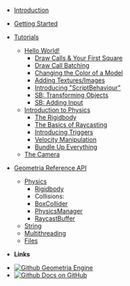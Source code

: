 * [Introduction](/)


* [Getting Started](/get-started/getting-started.md)

* [Tutorials](/tutorials.md)
 	- [Hello World!](/hello-world/hello-world.md)
 		- [Draw Calls & Your First Square](/hello-world/your-first-square.md)
 		- [Draw Call Batching](/hello-world/draw-call-batching.md)
 		- [Changing the Color of a Model](/hello-world/changing-model-color.md)
 		- [Adding Textures/Images](/hello-world/adding-textures.md)
 		- [Introducing "ScriptBehaviour"](/hello-world/introducing-scriptbehaviour.md)
 		- [SB: Transforming Objects](/hello-world/sb-transforming-objects.md)
 		- [SB: Adding Input](/hello-world/sb-add-input.md)
 	- [Introduction to Physics](/physics/introduction-to-physics.md)
 		- [The Rigidbody](/physics/the-rigidbody.md)
 		- [The Basics of Raycasting](/physics/the-basics-of-raycasting.md)
 		- [Introducing Triggers](/physics/introducing-triggers.md)
 		- [Velocity Manipulation](/physics/velocity-manipulation.md)
 		- [Bundle Up Everything](/physics/bundle-up-everything.md)
 	- [The Camera](/camera/the-camera.md)

* [Geometria Reference API](/api/index.md)
	- [Physics](/api/Physics/index.md)
		- [Rigidbody](/api/Physics/Rigidbody.md)
		- Collisions:
		- [BoxCollider](/api/Physics/BoxCollider.md)
		- [PhysicsManager](/api/Physics/PhysicsManager.md)
		- [RaycastBuffer](/api/Physics/PhysicsManager.md?id=raycastbuffer)
	- [String](/api/String/index.md)
	- [Multithreading](/api/Multithreading/index.md)
	- [Files](/api/Files/index.md)


- **Links**
* [![Github](https://raw.githubusercontent.com/jhildenbiddle/docsify-themeable/master/docs/assets/img/github.svg) Geometria Engine](https://github.com/Geometria-Engine/Geometria)
* [![Github](https://raw.githubusercontent.com/jhildenbiddle/docsify-themeable/master/docs/assets/img/github.svg) Docs on GitHub](https://github.com/Geometria-Engine/docs-v2)
